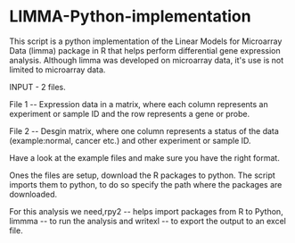 # LIMMA-Python-implementation
This script is a python implementation of the Linear Models for Microarray Data (limma) package in R that helps perform differential gene expression analysis. Although limma was developed on microarray data, it's use is not limited to microarray data.  

INPUT - 2 files.

File 1 -- Expression data in a matrix, where each column represents an experiment or sample ID and the row represents a gene or probe.

File 2 -- Desgin matrix, where one column represents a status of the data (example:normal, cancer etc.) and other experiment or sample ID.

Have a look at the example files and make sure you have the right format.

Ones the files are setup, download the R packages to python. The script imports them to python, to do so specify the path where the  packages are downloaded.

For this analysis we need,rpy2 -- helps import packages from R to Python, limmma -- to run the analysis and writexl -- to export the output to an excel file.

